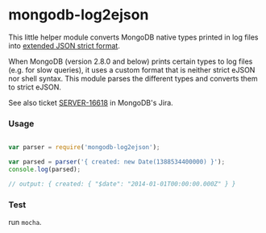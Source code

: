 # mongodb-log2ejson

This little helper module converts MongoDB native types printed in log files into [extended JSON strict format](http://docs.mongodb.org/manual/reference/mongodb-extended-json/). 

When MongoDB (version 2.8.0 and below) prints certain types to log files (e.g. for slow queries), it uses a custom format that is neither strict eJSON nor shell syntax. This module parses the different types and converts them to strict eJSON.

See also ticket [SERVER-16618](https://jira.mongodb.org/browse/SERVER-16618) in MongoDB's Jira.

### Usage

```js

var parser = require('mongodb-log2ejson');

var parsed = parser('{ created: new Date(1388534400000) }');
console.log(parsed);

// output: { created: { "$date": "2014-01-01T00:00:00.000Z" } }

```

### Test

run `mocha`.

